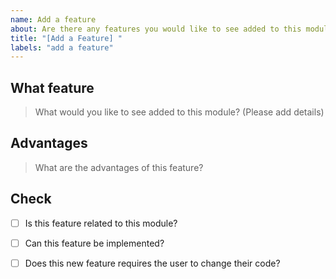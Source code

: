 ```yaml
---
name: Add a feature
about: Are there any features you would like to see added to this module?
title: "[Add a Feature] "
labels: "add a feature"
---
```


## What feature
> What would you like to see added to this module? (Please add details)

## Advantages
> What are the advantages of this feature?

## Check
- [ ] Is this feature related to this module?
- [ ] Can this feature be implemented?
- [ ] Does this new feature requires the user to change their code?

